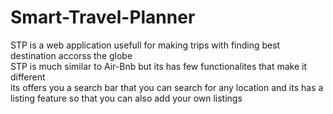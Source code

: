 <h1>Smart-Travel-Planner</h1>
<p>STP is a web application usefull for making trips with finding best destination accorss the globe <br> STP is much similar to Air-Bnb but its has few functionalites that make it different <br>its offers you a search bar that you can search for any location and its has a listing feature so that you can also add your own listings</p>
